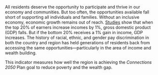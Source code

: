 All residents deserve the opportunity to participate and thrive in our economy and communities. But too often, the opportunities available fall short of supporting all individuals and families. Without an inclusive economy, economic growth remains out of reach. [Studies](https://gsdrc.org/document-library/causes-and-consequences-of-income-inequality-a-global-perspective/) show that when the top 20% of earners increase incomes by 1%, gross domestic product (GDP) falls. But if the bottom 20% receives a 1% gain in income, GDP increases. The history of racial, ethnic, and gender pay discrimination in both the country and region has held generations of residents back from accessing the same opportunities—particularly in the area of income and wealth building. 

This indicator measures how well the region is achieving the _Connections 2050_ Plan goal to reduce poverty and the wealth gap.